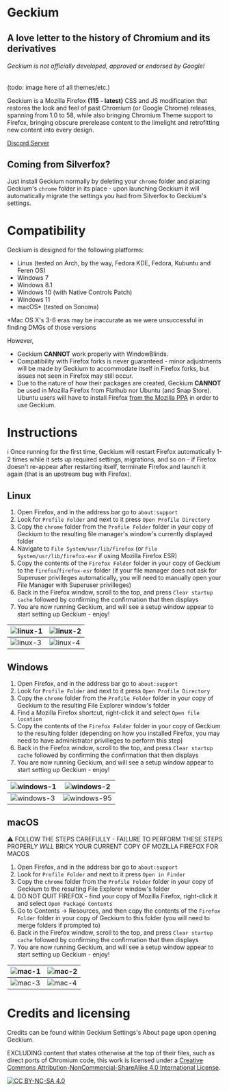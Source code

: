 # Geckium
## A love letter to the history of Chromium and its derivatives

###### Geckium is not officially developed, approved or endorsed by Google!

(todo: image here of all themes/etc.)

Geckium is a Mozilla Firefox **(115 - latest)** CSS and JS modification that restores the look and feel of past Chromium (or Google Chrome) releases, spanning from 1.0 to 58, while also bringing Chromium Theme support to Firefox, bringing obscure prerelease content to the limelight and retrofitting new content into every design.

[Discord Server](https://discord.gg/ZDeT6vdqMp)

## Coming from Silverfox?

Just install Geckium normally by deleting your `chrome` folder and placing Geckium's `chrome` folder in its place - upon launching Geckium it will automatically migrate the settings you had from Silverfox to Geckium's settings.

# Compatibility

Geckium is designed for the following platforms:

- Linux (tested on Arch, by the way, Fedora KDE, Fedora, Kubuntu and Feren OS)
- Windows 7
- Windows 8.1
- Windows 10 (with Native Controls Patch)
- Windows 11
- macOS* (tested on Sonoma)

*Mac OS X's 3-6 eras may be inaccurate as we were unsuccessful in finding DMGs of those versions

However,

- Geckium **CANNOT** work properly with WindowBlinds.
- Compatibility with Firefox forks is never guaranteed - minor adjustments will be made by Geckium to accommodate itself in Firefox forks, but issues not seen in Firefox may still occur.
- Due to the nature of how their packages are created, Geckium **CANNOT** be used in Mozilla Firefox from Flathub nor Ubuntu (and Snap Store). Ubuntu users will have to install Firefox [from the Mozilla PPA](https://launchpad.net/~mozillateam/+archive/ubuntu/ppa#:~:text=sudo%20add%2Dapt%2Drepository%20ppa%3Amozillateam/ppa) in order to use Geckium.

# Instructions

ℹ Once running for the first time, Geckium will restart Firefox automatically 1-2 times while it sets up required settings, migrations, and so on - if Firefox doesn't re-appear after restarting itself, terminate Firefox and launch it again (that is an upstream bug with Firefox).

## Linux

1. Open Firefox, and in the address bar go to `about:support`
2. Look for `Profile Folder` and next to it press `Open Profile Directory`
3. Copy the `chrome` folder from the `Profile Folder` folder in your copy of Geckium to the resulting file manager's window's currently displayed folder
4. Navigate to `File System/usr/lib/firefox` (or `File System/usr/lib/firefox-esr` if using Mozilla Firefox ESR)
5. Copy the contents of the `Firefox Folder` folder in your copy of Geckium to the `firefox`/`firefox-esr` folder (if your file manager does not ask for Superuser privilleges automatically, you will need to manually open your File Manager with Superuser privilleges)
6. Back in the Firefox window, scroll to the top, and press `Clear startup cache` followed by confirming the confirmation that then displays
7. You are now running Geckium, and will see a setup window appear to start setting up Geckium - enjoy!

| ![linux-1](https://github.com/user-attachments/assets/68656e29-1e4f-4140-ba50-3e5386e26344) | ![linux-2](https://github.com/user-attachments/assets/b2a1d60b-64fc-494a-959c-f1adee35d7e6) |
|---|---|
| ![linux-3](https://github.com/user-attachments/assets/b92de8d6-9b73-4495-98eb-53f1fc7cf803) | ![linux-4](https://github.com/user-attachments/assets/78403353-d72f-48d2-9a86-72716338ffba) |

## Windows

1. Open Firefox, and in the address bar go to `about:support`
2. Look for `Profile Folder` and next to it press `Open Profile Directory`
3. Copy the `chrome` folder from the `Profile Folder` folder in your copy of Geckium to the resulting File Explorer window's folder
4. Find a Mozilla Firefox shortcut, right-click it and select `Open file location`
5. Copy the contents of the `Firefox Folder` folder in your copy of Geckium to the resulting folder (depending on how you installed Firefox, you may need to have administrator privilleges to perform this step)
6. Back in the Firefox window, scroll to the top, and press `Clear startup cache` followed by confirming the confirmation that then displays
7. You are now running Geckium, and will see a setup window appear to start setting up Geckium - enjoy!

| ![windows-1](https://github.com/user-attachments/assets/3dbc08ff-f78f-4949-ab0d-777620372bdf) | ![windows-2](https://github.com/user-attachments/assets/ed04f856-ea83-4aa3-8739-0c34241454a6) |
|---|---|
| ![windows-3](https://github.com/user-attachments/assets/f7f7f0ab-4bd5-495d-8897-e61e07fdaa49) | ![windows-95](https://github.com/user-attachments/assets/255dab4d-a808-4383-9c8f-4e8c738486b7) |

## macOS

⚠ FOLLOW THE STEPS CAREFULLY - FAILURE TO PERFORM THESE STEPS PROPERLY *WILL* BRICK YOUR CURRENT COPY OF MOZILLA FIREFOX FOR MACOS

1. Open Firefox, and in the address bar go to `about:support`
2. Look for `Profile Folder` and next to it press `Open in Finder`
3. Copy the `chrome` folder from the `Profile Folder` folder in your copy of Geckium to the resulting File Explorer window's folder
4. DO NOT QUIT FIREFOX - find your copy of Mozilla Firefox, right-click it and select `Open Package Contents`
5. Go to Contents -> Resources, and then copy the contents of the `Firefox Folder` folder in your copy of Geckium to this folder (you will need to merge folders if prompted to)
6. Back in the Firefox window, scroll to the top, and press `Clear startup cache` followed by confirming the confirmation that then displays
7. You are now running Geckium, and will see a setup window appear to start setting up Geckium - enjoy!

| ![mac-1](https://github.com/user-attachments/assets/683ee47a-d2f6-439f-a7b6-f70c79521572) | ![mac-2](https://github.com/user-attachments/assets/7c1a2aa4-374d-402c-a462-af5e1d11f6f7) |
|---|---|
| ![mac-3](https://github.com/user-attachments/assets/f4f43017-e9ed-4263-8f95-a4072bd2e00e) | ![mac-4](https://github.com/user-attachments/assets/6065ddb9-6a34-4401-8bc9-385bd0b6fbcd) |

# Credits and licensing

Credits can be found within Geckium Settings's About page upon opening Geckium.

EXCLUDING content that states otherwise at the top of their files, such as direct ports of Chromium code, this work is licensed under a
[Creative Commons Attribution-NonCommercial-ShareAlike 4.0 International License][cc-by-nc-sa].

[![CC BY-NC-SA 4.0][cc-by-nc-sa-image]][cc-by-nc-sa]

[cc-by-nc-sa]: http://creativecommons.org/licenses/by-nc-sa/4.0/
[cc-by-nc-sa-image]: https://licensebuttons.net/l/by-nc-sa/4.0/88x31.png
